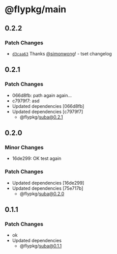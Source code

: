 # @flypkg/main

## 0.2.2

### Patch Changes

- [`d3caa63`](https://github.com/simonwong/flypkg/commit/d3caa63383d33f82d6a381e31d6815dacda581c5) Thanks [@simonwong](https://github.com/simonwong)! - tset changelog

## 0.2.1

### Patch Changes

- 066d8fb: path again again...
- c7979f7: asd
- Updated dependencies [066d8fb]
- Updated dependencies [c7979f7]
  - @flypkg/suba@0.2.1

## 0.2.0

### Minor Changes

- 16de299: OK test again

### Patch Changes

- Updated dependencies [16de299]
- Updated dependencies [75e717b]
  - @flypkg/suba@0.2.0

## 0.1.1

### Patch Changes

- ok
- Updated dependencies
  - @flypkg/suba@0.1.1
